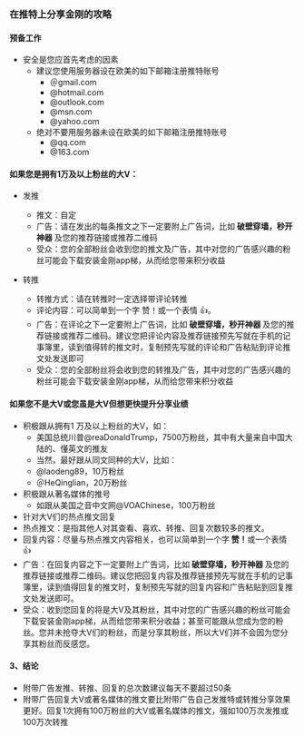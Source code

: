 ### 在推特上分享金刚的攻略

#### 预备工作
- 安全是您应首先考虑的因素
  - 建议您使用服务器设在欧美的如下邮箱注册推特账号
    - ＠gmail.com
    - @hotmail.com
    - @outlook.com
    - @msn.com
    - @yahoo.com
  - 绝对不要用服务器未设在欧美的如下邮箱注册推特账号
    - @qq.com
    - @163.com

#### 如果您是拥有1万及以上粉丝的大V：
- 发推
  - 推文：自定
  - 广告：请在发出的每条推文之下一定要附上广告词，比如<Strong> 破壁穿墙，秒开神器 </Strong>及您的推荐链接或推荐二维码
  - 受众：您的全部粉丝会收到您的推文及广告，其中对您的广告感兴趣的粉丝可能会下载安装金刚app梯，从而给您带来积分收益

- 转推
  - 转推方式：请在转推时一定选择带评论转推
  - 评论内容：可以简单到一个字 赞！或一个表情 👍。
  - 广告：在评论之下一定要附上广告词，比如<Strong> 破壁穿墙，秒开神器 </Strong>及您的推荐链接或推荐二维码。建议您把评论内容及推荐链接预先写就在手机的记事簿里，读到值得转的推文时，复制预先写就的评论和广告粘贴到评论推文处发送即可
  - 受众：您的全部粉丝将会收到您的转推及广告，其中对您的广告感兴趣的粉丝可能会下载安装金刚app梯，从而给您带来积分收益

#### 如果您不是大V或您虽是大V但想更快提升分享业绩
- 积极跟从拥有1 万及以上粉丝的大V，如：
  - 美国总统川普@reaDonaldTrump，7500万粉丝，其中有大量来自中国大陆的、懂英文的推友
  - 当然，最好跟从同文同种的大V，比如：
  - @laodeng89，10万粉丝
  - ＠HeQinglian，20万粉丝
- 积极跟从著名媒体的推号
  - 如跟从美国之音中文网@VOAChinese，100万粉丝
- 针对大V们的热点推文回复
- 热点推文：是指其他人对其查看、喜欢、转推、回复次数较多的推文。
- 回复内容：尽量与热点推文内容相关，也可以简单到一个字<Strong> 赞！</Strong>或一个表情 👍
- 广告：在回复内容之下一定要附上广告词，比如<Strong> 破壁穿墙，秒开神器 </Strong>及您的推荐链接或推荐二维码。建议您把回复内容及推荐链接预先写就在手机的记事簿里，读到值得回复的推文时，复制预先写就的回复内容和广告粘贴到回复推文处发送即可。
- 受众：收到您回复的将是大V及其粉丝，其中对您的广告感兴趣的粉丝可能会下载安装金刚app梯，从而给您带来积分收益；甚至可能跟从您成为您的粉丝。您并未抢夺大V们的粉丝，而是分享其粉丝，所以大V们并不会因为您分享其粉丝而反感您。
#### 3、结论
- 附带广告发推、转推、回复的总次数建议每天不要超过50条
- 附带广告回复大V或著名媒体的推文要比附带广告自己发推特或转推分享效果更好。回复1次拥有100万粉丝的大V或著名媒体的推文，强如100万次发推或100万次转推

